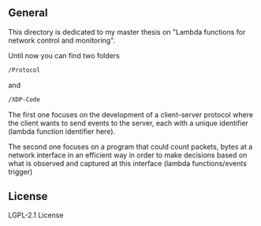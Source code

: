 ## General
This directory is dedicated to my master thesis on "Lambda functions for network control and monitoring". 

Until now you can find two folders 

```sh
/Protocol
```

and 

```sh
/XDP-Code 
```


The first one focuses on the development of a client-server protocol where the client wants to send events to the server, each with a unique identifier (lambda function identifier here). 

The second one focuses on a program that could count packets, bytes at a network interface in an efficient way in order to make decisions based on what is observed and captured at this interface (lambda functions/events trigger)

## License

LGPL-2.1 License 

[//]: # 
